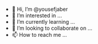 - 👋 Hi, I’m @yousefjaber
- 👀 I’m interested in ...
- 🌱 I’m currently learning ...
- 💞️ I’m looking to collaborate on ...
- 📫 How to reach me ...

<!---
yousefjaber/yousefjaber is a ✨ special ✨ repository because its `README.md` (this file) appears on your GitHub profile.
You can click the Preview link to take a look at your changes.
--->
